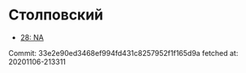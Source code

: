 # Столповский
- [28: NA](28.md)

Commit: 33e2e90ed3468ef994fd431c8257952f1f165d9a
 fetched at: 20201106-213311
